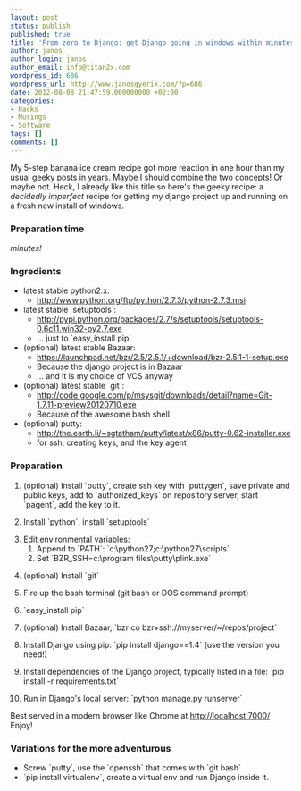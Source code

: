 ```yaml
---
layout: post
status: publish
published: true
title: 'From zero to Django: get Django going in windows within minutes'
author: janos
author_login: janos
author_email: info@titan2x.com
wordpress_id: 686
wordpress_url: http://www.janosgyerik.com/?p=686
date: 2012-08-08 21:47:59.000000000 +02:00
categories:
- Hacks
- Musings
- Software
tags: []
comments: []
---
```

My 5-step banana ice cream recipe got more reaction in one hour than my usual geeky posts in years. Maybe I should combine the two concepts! Or maybe not. Heck, I already like this title so here's the geeky recipe: a <em>decidedly imperfect</em> recipe for getting my django project up and running on a fresh new install of windows.

<h3>Preparation time</h3>

<em>minutes!</em>

<h3>Ingredients</h3>

<ul>
<li>latest stable python2.x:

<ul>
<li><a href="http://www.python.org/ftp/python/2.7.3/python-2.7.3.msi">http://www.python.org/ftp/python/2.7.3/python-2.7.3.msi</a></li>
</ul></li>
<li>latest stable `setuptools`:

<ul>
<li><a href="http://pypi.python.org/packages/2.7/s/setuptools/setuptools-0.6c11.win32-py2.7.exe">http://pypi.python.org/packages/2.7/s/setuptools/setuptools-0.6c11.win32-py2.7.exe</a></li>
<li>... just to `easy_install pip`</li>
</ul></li>
<li>(optional) latest stable Bazaar:

<ul>
<li><a href="https://launchpad.net/bzr/2.5/2.5.1/+download/bzr-2.5.1-1-setup.exe">https://launchpad.net/bzr/2.5/2.5.1/+download/bzr-2.5.1-1-setup.exe</a></li>
<li>Because the django project is in Bazaar</li>
<li>... and it is my choice of VCS anyway</li>
</ul></li>
<li>(optional) latest stable `git`:

<ul>
<li><a href="http://code.google.com/p/msysgit/downloads/detail?name=Git-1.7.11-preview20120710.exe">http://code.google.com/p/msysgit/downloads/detail?name=Git-1.7.11-preview20120710.exe</a></li>
<li>Because of the awesome bash shell</li>
</ul></li>
<li>(optional) putty:

<ul>
<li><a href="http://the.earth.li/~sgtatham/putty/latest/x86/putty-0.62-installer.exe">http://the.earth.li/~sgtatham/putty/latest/x86/putty-0.62-installer.exe</a></li>
<li>for ssh, creating keys, and the key agent</li>
</ul></li>
</ul>

<h3>Preparation</h3>

<ol>
<li><p>(optional) Install `putty`, create ssh key with `puttygen`, save private and public keys, add to `authorized_keys` on repository server, start `pagent`, add the key to it.</p></li>
<li><p>Install `python`, install `setuptools`</p></li>
<li>Edit environmental variables:

<ol>
<li>Append to `PATH`: `c:\python27;c:\python27\scripts`</li>
<li>Set `BZR_SSH=c:\program files\putty\plink.exe`</li>
</ol></li>
<li><p>(optional) Install `git`</p></li>
<li><p>Fire up the bash terminal (git bash or DOS command prompt)</p></li>
<li><p>`easy_install pip`</p></li>
<li><p>(optional) Install Bazaar, `bzr co bzr+ssh://myserver/~/repos/project`</p></li>
<li><p>Install Django using pip: `pip install django==1.4` (use the version you need!)</p></li>
<li><p>Install dependencies of the Django project, typically listed in a file: `pip install -r requirements.txt`</p></li>
<li><p>Run in Django's local server: `python manage.py runserver`</p></li>
</ol>

Best served in a modern browser like Chrome at <a href="http://localhost:7000/">http://localhost:7000/</a> Enjoy!

<h3>Variations for the more adventurous</h3>

<ul>
<li>Screw `putty`, use the `openssh` that comes with `git bash`</li>
<li>`pip install virtualenv`, create a virtual env and run Django inside it.</li>
</ul>
